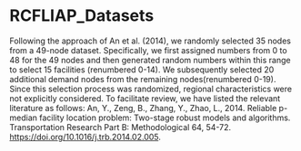 # RCFLIAP_Datasets
Following the approach of An et al. (2014), we randomly selected 35 nodes from a 49-node dataset. Specifically, we first assigned numbers from 0 to 48 for the 49 nodes and then generated random numbers within this range to select 15 facilities (renumbered 0-14). We subsequently selected 20 additional demand nodes from the remaining nodes(renumbered 0-19). Since this selection process was randomized, regional characteristics were not explicitly considered. 
To facilitate review, we have listed the relevant literature as follows:
An, Y., Zeng, B., Zhang, Y., Zhao, L., 2014. Reliable p-median facility location problem: Two-stage robust models and algorithms. Transportation Research Part B: Methodological 64, 54-72. https://doi.org/10.1016/j.trb.2014.02.005.
